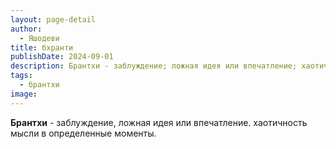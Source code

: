 ```yaml
---
layout: page-detail
author:
  - Яшодеви
title: бхранти
publishDate: 2024-09-01
description: Брантхи - заблуждение; ложная идея или впечатление; хаотичность мысли в определенные моменты.
tags:
  - брантхи
image:
---
```

**Брантхи** - заблуждение, ложная идея или впечатление. хаотичность мысли в определенные моменты.

